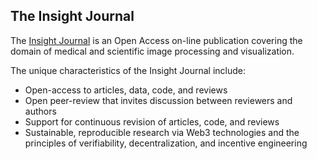 The Insight Journal
-------------------

The [Insight Journal](https://insight-journal.org/) is an Open Access on-line publication covering the domain of medical and scientific image processing and visualization.

The unique characteristics of the Insight Journal include:

- Open-access to articles, data, code, and reviews
- Open peer-review that invites discussion between reviewers and authors
- Support for continuous revision of articles, code, and reviews
- Sustainable, reproducible research via Web3 technologies and the principles of verifiability, decentralization, and incentive engineering